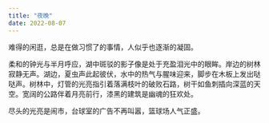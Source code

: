 ```yaml
---
title: "夜晚"
date: 2022-08-07
---
```


难得的闲逛，总是在做习惯了的事情，人似乎也逐渐的凝固。

柔和的钟光与半月呼应，湖中斑驳的影子像是处于充盈泪光中的眼眸。岸边的树林寂静无声。湖边，夏虫声此起彼伏，水中的热气与腥味迎来，脚步在木板上发出哒哒声。树林中，灯管的光亮指引着落满枝叶的破败石路，树干如鱼刺插向深蓝的天空。宽阔的公路伴着月亮前行，漆黑的建筑是幽魂的狂欢处。

尽头的光亮是闹市，台球室的广告不再叫嚣，篮球场人气正盛。